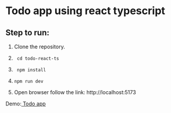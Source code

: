 # Todo app using react typescript

## Step to run: 
1. Clone the repository.
2. ```
    cd todo-react-ts
   ```
3. ```
    npm install
   ```
4. ```
   npm run dev
   ```
5. Open browser follow the link: http://localhost:5173

Demo:[ Todo app ](https://katinbox.github.io/todo-react-ts/)
